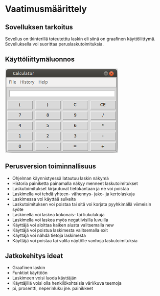 # Vaatimusmäärittely

## Sovelluksen tarkoitus

Sovellus on tkinterillä toteutetttu laskin eli siinä on graafinen käyttöliittymä. Sovelluksella voi suorittaa peruslaskutoimituksia.

## Käyttöliittymäluonnos

![](./images/calculator2.png)

## Perusversion toiminnallisuus

- Ohjelman käynnistyessä latautuu laskin näkymä
- Historia painiketta painamalla näkyy menneet laskutoimitukset
- Laskutoimitukset kirjautuvat tietokantaan ja ne voi poistaa
- Laskimella voi tehdä yhteen- vähennys- jako- ja kertolaskuja
- Laskimessa voi käyttää sulkeita
- Laskutoimituksen voi poistaa tai sitä voi korjata pyyhkimällä viimeisin syöte
- Laskimella voi laskea kokonais- tai liukulukuja
- Laskimella voi laskea myös negatiivisilla luvuilla
- Käyttäjä voi aloittaa kaiken alusta valitsemalla new
- Käyttäjä voi poistua laskimesta valitsemalla exit
- Käyttäjä voi nähdä tietoja laskimesta
- Käyttäjä voi poistaa tai valita näytölle vanhoja laskutoimituksia

## Jatkokehitys ideat

- Graafinen laskin
- Funktiot käyttöön
- Laskimeen voisi luoda käyttäjän
- Käyttäjillä voisi olla henkilökohtaisia väri/kuva teemoja
- pi, prosentti, neperinluku jne. painikkeet